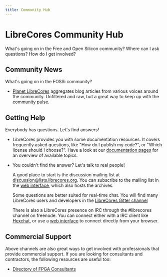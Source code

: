 ```yaml
---
title: Community Hub
---
```

# LibreCores Community Hub

What's going on in the Free and Open Silicon community? Where can I ask questions? How do I get involved?

## Community News
What's going on in the FOSSi community?

* [Planet LibreCores](/planet) aggregates blog articles from various voices around the community. Unfiltered and raw, but a great way to keep up with the community pulse.

## Getting Help
Everybody has questions. Let's find answers!

* LibreCores provides you with some documentation resources. It covers
  frequently asked questions, like "How do I publish my code?", or
  "Which license should I choose?". Have a look at our
  [documentation pages](docs) for an overview of available topics.
* You couldn't find the answer? Let's talk to real people!

  A good place to start is the discussion mailing list at 
  [discussion@lists.librecores.org](mailto:discussion@lists.librecores.org).
  You can subscribe to the mailing list in the 
  [web interface](https://lists.librecores.org/listinfo/discussion), which 
  also hosts the archives.

  Some questions are better suited for real-time chat. You will find many LibreCores
  users and developers in the [LibreCores Gitter channel](https://gitter.im/librecores/Lobby)

  There is also a LibreCores presence on IRC through the #librecores channel on freenode.
  You can connect either with a IRC client like [Hexchat](https://hexchat.github.io/),
  or use a [web interface](https://webchat.freenode.net/#fossi) to connect 
  directly from your browser.

## Commercial Support

Above channels are also great ways to get involved with professionals that provide commercial support. If you are looking for consultants and contractors, the following resources are useful too:

* [Directory of FPGA Consultants](http://fpgacpu.ca/directory.html)

